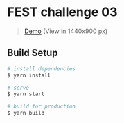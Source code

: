 # FEST challenge 03

> [Demo](https://03-scroll-based-animation.christofferberg.now.sh) (View in 1440x900 px)

## Build Setup

```bash
# install dependencies
$ yarn install

# serve
$ yarn start

# build for production
$ yarn build
```
